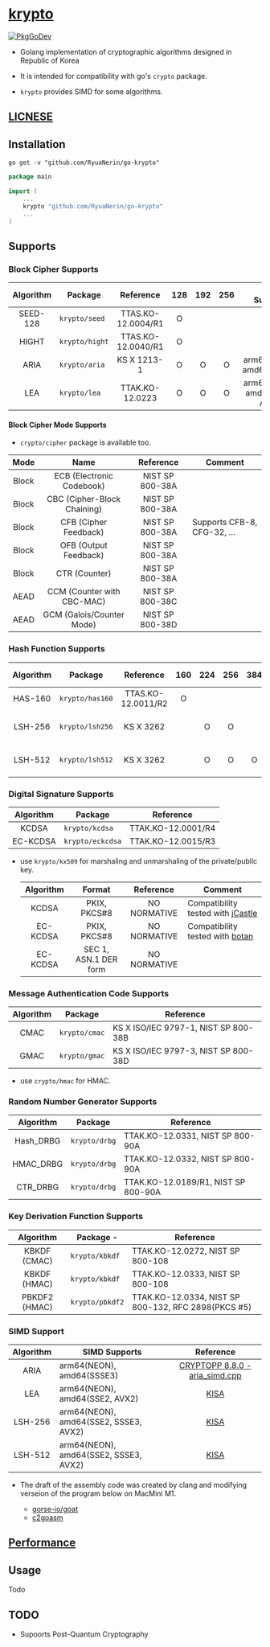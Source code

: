 # [krypto](https://pkg.go.dev/github.com/RyuaNerin/go-krypto)

[![PkgGoDev](https://pkg.go.dev/badge/github.com/RyuaNerin/go-krypto)](https://pkg.go.dev/github.com/RyuaNerin/go-krypto)

- Golang implementation of cryptographic algorithms designed in Republic of Korea

- It is intended for compatibility with go's `crypto` package.

- `krypto` provides SIMD for some algorithms.

## [LICNESE](/LICENSE)

## Installation

```shell
go get -v "github.com/RyuaNerin/go-krypto"
```

```go
package main

import (
    ...
    krypto "github.com/RyuaNerin/go-krypto"
    ...
)
```

## Supports

### Block Cipher Supports

| Algorithm | Package        | Reference          | 128 | 192 | 256 | SIMD Supports                  |
|:---------:|----------------|:------------------:|:---:|:---:|:---:|:------------------------------:|
| SEED-128  | `krypto/seed`  | TTAS.KO-12.0004/R1 | O   |     |     |                                |
| HIGHT     | `krypto/hight` | TTAS.KO-12.0040/R1 | O   |     |     |                                |
| ARIA      | `krypto/aria`  | KS X 1213-1        | O   | O   | O   | arm64(NEON), amd64(SSSE3)      |
| LEA       | `krypto/lea`   | TTAK.KO-12.0223    | O   | O   | O   | arm64(NEON), amd64(SSE2, AVX2) |

#### Block Cipher Mode Supports

- `crypto/cipher` package is available too.

| Mode  | Name                        | Reference       | Comment                     |
|:-----:|:---------------------------:|:---------------:|-----------------------------|
| Block | ECB (Electronic Codebook)   | NIST SP 800-38A |                             |
| Block | CBC (Cipher-Block Chaining) | NIST SP 800-38A |                             |
| Block | CFB (Cipher Feedback)       | NIST SP 800-38A | Supports CFB-8, CFG-32, ... |
| Block | OFB (Output Feedback)       | NIST SP 800-38A |                             |
| Block | CTR (Counter)               | NIST SP 800-38A |                             |
| AEAD  | CCM (Counter with CBC-MAC)  | NIST SP 800-38C |                             |
| AEAD  | GCM (Galois/Counter Mode)   | NIST SP 800-38D |                             |

### Hash Function Supports

| Algorithm  | Package         | Reference          | 160 | 224 | 256 | 384 | 512 | SIMD Supports                         |
|:----------:|-----------------|:------------------:|:---:|:---:|:---:|:---:|:---:|:-------------------------------------:|
| HAS-160    | `krypto/has160` | TTAS.KO-12.0011/R2 | O   |     |     |     |     |                                       |
| LSH-256    | `krypto/lsh256` | KS X 3262          |     | O   | O   |     |     | arm64(NEON), amd64(SSE2, SSSE3, AVX2) |
| LSH-512    | `krypto/lsh512` | KS X 3262          |     | O   | O   | O   | O   | arm64(NEON), amd64(SSE2, SSSE3, AVX2) |

### Digital Signature Supports

| Algorithm | Package          | Reference          |
|:---------:|------------------|:------------------:|
| KCDSA     | `krypto/kcdsa`   | TTAK.KO-12.0001/R4 |
| EC-KCDSA  | `krypto/eckcdsa` | TTAK.KO-12.0015/R3 |

- use `krypto/kx509` for marshaling and unmarshaling of the private/public key.

    | Algorithm | Format                | Reference    | Comment                                                         |
    |:---------:|:---------------------:|:------------:|-----------------------------------------------------------------|
    | KCDSA     | PKIX, PKCS#8          | NO NORMATIVE | Compatibility tested with [jCastle](http://www.jcastle.net/)    |
    | EC-KCDSA  | PKIX, PKCS#8          | NO NORMATIVE | Compatibility tested with [botan](https://botan.randombit.net/) |
    | EC-KCDSA  | SEC 1, ASN.1 DER form | NO NORMATIVE |                                                                 |


### Message Authentication Code Supports

| Algorithm | Package       | Reference                            |
|:---------:|---------------|--------------------------------------|
| CMAC      | `krypto/cmac` | KS X ISO/IEC 9797-1, NIST SP 800-38B |
| GMAC      | `krypto/gmac` | KS X ISO/IEC 9797-3, NIST SP 800-38D |

- use `crypto/hmac` for HMAC.

### Random Number Generator Supports

| Algorithm | Package       | Reference                            |
|:---------:|---------------|--------------------------------------|
| Hash_DRBG | `krypto/drbg`  | TTAK.KO-12.0331, NIST SP 800-90A    |
| HMAC_DRBG | `krypto/drbg`  | TTAK.KO-12.0332, NIST SP 800-90A    |
| CTR_DRBG  | `krypto/drbg`  | TTAK.KO-12.0189/R1, NIST SP 800-90A |

### Key Derivation Function Supports

| Algorithm     | Package       - | Reference                                           |
|:-------------:|-----------------|-----------------------------------------------------|
| KBKDF (CMAC)  | `krypto/kbkdf`  | TTAK.KO-12.0272, NIST SP 800-108                    |
| KBKDF (HMAC)  | `krypto/kbkdf`  | TTAK.KO-12.0333, NIST SP 800-108                    |
| PBKDF2 (HMAC) | `krypto/pbkdf2` | TTAK.KO-12.0334, NIST SP 800-132, RFC 2898(PKCS #5) |

### SIMD Support

| Algorithm | SIMD Supports                         | Reference                                                   |
|:---------:|---------------------------------------|:-----------------------------------------------------------:|
| ARIA      | arm64(NEON), amd64(SSSE3)             | [CRYPTOPP 8.8.0 - aria_simd.cpp](https://github.com/weidai11/cryptopp/blob/CRYPTOPP_8_8_0/aria_simd.cpp) |
| LEA       | arm64(NEON), amd64(SSE2, AVX2)        | [KISA](https://seed.kisa.or.kr/kisa/Board/20/detailView.do) |
| LSH-256   | arm64(NEON), amd64(SSE2, SSSE3, AVX2) | [KISA](https://seed.kisa.or.kr/kisa/Board/22/detailView.do) |
| LSH-512   | arm64(NEON), amd64(SSE2, SSSE3, AVX2) | [KISA](https://seed.kisa.or.kr/kisa/Board/22/detailView.do) |

- The draft of the assembly code was created by clang and modifying verseion of the program below on MacMini M1.

    - [gorse-io/goat](https://github.com/gorse-io/goat)
    - [c2goasm](https://github.com/minio/c2goasm)

## [Performance](/PERFORMANCE.md)

## Usage

Todo

## TODO

- Supoorts Post-Quantum Cryptography
